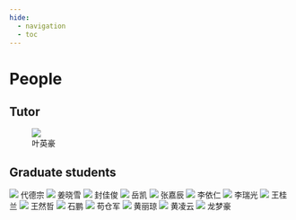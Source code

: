 ```yaml
---
hide:
  - navigation 
  - toc        
---
```

# People
## Tutor
<figure>
  <img src="https://github.com/tufuwq/use.gthub.io/blob/gh-pages/img/%E5%8F%B6%E8%8B%B1%E8%B1%AA.png" />
  <figcaption>叶英豪</figcaption>
</figure>

## Graduate students
<span class="std_out">
    <span class="std_box">
        <img src="../img/代德宗.jpg" />
        <text>代德宗</text>
    </span>
    <span class="std_box">
        <img src="https://github.com/tufuwq/use.gthub.io/blob/gh-pages/img/%E5%A7%9C%E6%99%93%E9%9B%AA.jpg" />
        <text>姜晓雪</text>
    </span>
    <span class="std_box">
        <img src="https://github.com/tufuwq/use.gthub.io/blob/gh-pages/img/%E5%B0%81%E4%BD%B3%E4%BF%8A.jpg" />
        <text>封佳俊</text>
    </span>
    <span class="std_box">
        <img src="https://github.com/tufuwq/use.gthub.io/blob/gh-pages/img/%E5%B2%B3%E5%87%AF.jpg" />
        <text>岳凯</text>
    </span>
    <span class="std_box">
        <img src="https://github.com/tufuwq/use.gthub.io/blob/gh-pages/img/%E5%BC%A0%E5%98%89%E8%BE%B0.jpg" />
        <text>张嘉辰</text>
    </span>
    <span class="std_box">
        <img src="https://github.com/tufuwq/use.gthub.io/blob/gh-pages/img/%E6%9D%8E%E4%BE%9D%E4%BB%81.jpg" />
        <text>李依仁</text>
    </span>
    <span class="std_box">
        <img src="https://github.com/tufuwq/use.gthub.io/blob/gh-pages/img/%E6%9D%8E%E7%91%9E%E5%85%89.jpg" />
        <text>李瑞光</text>
    </span>
    <span class="std_box">
        <img src="https://github.com/tufuwq/use.gthub.io/blob/gh-pages/img/%E7%8E%8B%E6%A1%82%E5%85%B0.jpg" />
        <text>王桂兰</text>
    </span>
    <span class="std_box">
        <img src="https://github.com/tufuwq/use.gthub.io/blob/gh-pages/img/%E7%8E%8B%E7%84%B6%E5%93%B2.jpg" />
        <text>王然哲</text>
    </span>
    <span class="std_box">
        <img src="https://github.com/tufuwq/use.gthub.io/blob/gh-pages/img/%E7%9F%B3%E9%B9%8F.jpg" />
        <text>石鹏</text>
    </span>
    <span class="std_box">
        <img src="https://github.com/tufuwq/use.gthub.io/blob/gh-pages/img/%E8%8B%9F%E4%BB%93%E5%86%9B.jpg" />
        <text>苟仓军</text>
    </span>
    <span class="std_box">
        <img src="https://github.com/tufuwq/use.gthub.io/blob/gh-pages/img/%E9%BB%84%E4%B8%BD%E7%90%BC.jpg" />
        <text>黄丽琼</text>
    </span>
    <span class="std_box">
        <img src="https://github.com/tufuwq/use.gthub.io/blob/gh-pages/img/%E9%BB%84%E5%87%8C%E4%BA%91.jpg" />
        <text>黄凌云</text>
    </span>
    <span class="std_box">
        <img src="https://github.com/tufuwq/use.gthub.io/blob/gh-pages/img/%E9%BE%99%E6%A2%A6%E8%B1%AA.jpg" />
        <text>龙梦豪</text>
    </span>
</span>
